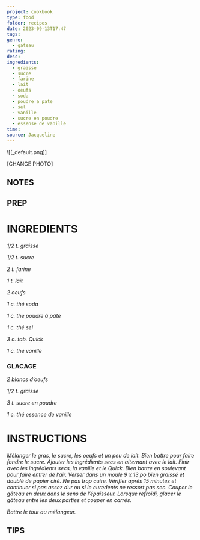 ```yaml
---
project: cookbook
type: food
folder: recipes
date: 2023-09-13T17:47
tags: 
genre:
  - gateau
rating: 
desc: 
ingredients:
  - graisse
  - sucre
  - farine
  - lait
  - oeufs
  - soda
  - poudre a pate
  - sel
  - vanille
  - sucre en poudre
  - essense de vanille
time: 
source: Jacqueline
---
```


![[_default.png]]

[CHANGE PHOTO]


## NOTES




## PREP


# INGREDIENTS

_1/2 t. graisse_

_1/2 t. sucre_

_2 t. farine_

_1 t. lait_

_2 oeufs_

_1 c. thé soda_

_1 c. the poudre à pâte_

_1 c. thé sel_

_3 c. tab. Quick_

_1 c. thé vanille_


### GLACAGE

_2 blancs d’oeufs_

_1/2 t. graisse_

_3 t. sucre en poudre_

_1 c. thé essence de vanille_




# INSTRUCTIONS

_Mélanger le gras, le sucre, les oeufs et un_
_peu de lait. Bien battre pour faire fondre le_
_sucre. Ajouter les ingrédients secs en alternant_
_avec le lait. Finir avec les ingrédients secs, la_
_vanille et le Quick. Bien battre en soulevant_
_pour faire entrer de l’air. Verser dans un moule_
_9 x 13 po bien graissé et doublé de papier_
_ciré. Ne pas trop cuire. Vérifier après 15 minutes_
_et continuer si pas assez dur ou si le curedents_
_ne ressort pas sec. Couper le gâteau_
_en deux dans le sens de l’épaisseur. Lorsque_
_refroidi, glacer le gâteau entre les deux parties_
_et couper en carrés._

_Battre le tout au mélangeur._



## TIPS



